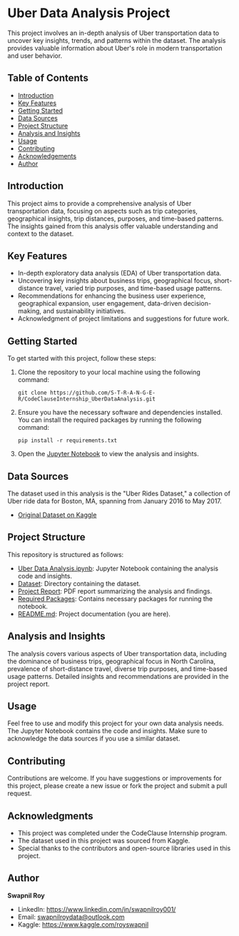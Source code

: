 
# Uber Data Analysis Project

This project involves an in-depth analysis of Uber transportation data to uncover key insights, trends, and patterns within the dataset. The analysis provides valuable information about Uber's role in modern transportation and user behavior.

## Table of Contents
- [Introduction](#introduction)
- [Key Features](#key-features)
- [Getting Started](#getting-started)
- [Data Sources](#data-sources)
- [Project Structure](#project-structure)
- [Analysis and Insights](#analysis-and-insights)
- [Usage](#usage)
- [Contributing](#contributing)
- [Acknowledgements](#acknowledgments)
- [Author](#author)

## Introduction

This project aims to provide a comprehensive analysis of Uber transportation data, focusing on aspects such as trip categories, geographical insights, trip distances, purposes, and time-based patterns. The insights gained from this analysis offer valuable understanding and context to the dataset.

## Key Features

- In-depth exploratory data analysis (EDA) of Uber transportation data.
- Uncovering key insights about business trips, geographical focus, short-distance travel, varied trip purposes, and time-based usage patterns.
- Recommendations for enhancing the business user experience, geographical expansion, user engagement, data-driven decision-making, and sustainability initiatives.
- Acknowledgment of project limitations and suggestions for future work.

## Getting Started

To get started with this project, follow these steps:

1. Clone the repository to your local machine using the following command:
   ```
   git clone https://github.com/S-T-R-A-N-G-E-R/CodeClauseInternship_UberDataAnalysis.git
   ```
2. Ensure you have the necessary software and dependencies installed. You can install the required packages by running the following command:
   ```
   pip install -r requirements.txt
   ```
3. Open the [Jupyter Notebook](/Uber%20Data%20Analysis.ipynb) to view the analysis and insights.

## Data Sources

The dataset used in this analysis is the "Uber Rides Dataset," a collection of Uber ride data for Boston, MA, spanning from January 2016 to May 2017.

- [Original Dataset on Kaggle](https://www.kaggle.com/datasets/yasserh/uber-and-lyft-dataset-boston-ma)

## Project Structure

This repository is structured as follows:

- [Uber Data Analysis.ipynb](/Uber%20Data%20Analysis.ipynb): Jupyter Notebook containing the analysis code and insights.
- [Dataset](/UberDataset.csv): Directory containing the dataset.
- [Project Report](/Uber_Data_Analysis_Report.pdf): PDF report summarizing the analysis and findings.
- [Required Packages](/requirements.txt): Contains necessary packages for running the notebook.
- [README.md](/README.md): Project documentation (you are here).



## Analysis and Insights

The analysis covers various aspects of Uber transportation data, including the dominance of business trips, geographical focus in North Carolina, prevalence of short-distance travel, diverse trip purposes, and time-based usage patterns. Detailed insights and recommendations are provided in the project report.

## Usage

Feel free to use and modify this project for your own data analysis needs. The Jupyter Notebook contains the code and insights. Make sure to acknowledge the data sources if you use a similar dataset.

## Contributing

Contributions are welcome. If you have suggestions or improvements for this project, please create a new issue or fork the project and submit a pull request.

## Acknowledgments

- This project was completed under the CodeClause Internship program.
- The dataset used in this project was sourced from Kaggle.
- Special thanks to the contributors and open-source libraries used in this project.

## Author

**Swapnil Roy**
- LinkedIn: https://www.linkedin.com/in/swapnilroy001/
- Email: swapnilroydata@outlook.com
- Kaggle: https://www.kaggle.com/royswapnil
